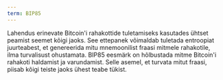 ```yaml
---
term: BIP85
---
```


Lahendus erinevate Bitcoin'i rahakottide tuletamiseks kasutades ühtset peamist seemet kõigi jaoks. See ettepanek võimaldab tuletada entroopiat juurteabest, et genereerida mitu mnemoonilist fraasi mitmele rahakotile, ilma turvalisust ohustamata. BIP85 eesmärk on hõlbustada mitme Bitcoin'i rahakoti haldamist ja varundamist. Selle asemel, et turvata mitut fraasi, piisab kõigi teiste jaoks ühest teabe tükist.